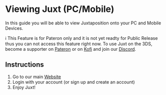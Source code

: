 # Viewing Juxt (PC/Mobile)
In this guide you will be able to view Juxtaposition onto your PC and Mobile Devices.


<div class="info-frame">ℹ️ This Feature is for Pateron only and it is not yet readty for Public Release thus you can not access this feature right now. To use Juxt on the 3DS, become a supporter on <a href="https://patreon.com/PretendoNetwork/">Pateron</a> or on <a href="https://ko-fi.com/PretendoNetwork/">Kofi</a> and join our <a href="https://invite.gg/Pretendo/">Discord</a>.</div>

## Instructions

1. Go to our main [Website](https://juxt.pretendo.cc)
2. Login with your account (or sign up and create an account)
3. Enjoy Juxt!